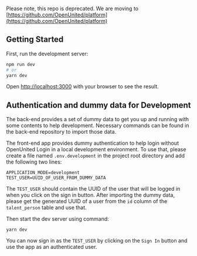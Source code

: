 Please note, this repo is deprecated. We are moving to [https://github.com/OpenUnited/platform](https://github.com/OpenUnited/platform)


## Getting Started

First, run the development server:

```bash
npm run dev
# or
yarn dev
```

Open [http://localhost:3000](http://localhost:3000) with your browser to see the result.



## Authentication and dummy data for Development

The back-end provides a set of dummy data to get you up and running with some contents to help development. Necessary commands can be found in the back-end repository to import those data.

The front-end app provides dummy authentication to help login without OpenUnited Login in a local development environment. To use that, please create a file named `.env.development` in the project root directory and add the following two lines:

```
APPLICATION_MODE=development
TEST_USER=UUID_OF_USER_FROM_DUMMY_DATA
```

The `TEST_USER` should contain the UUID of the user that will be logged in when you click on the sign in button. After importing the dummy data, please get the generated UUID of a user from the `id` column of the `talent_person` table and use that.

Then start the dev server using command:
```
yarn dev
```

You can now sign in as the `TEST_USER` by clicking on the `Sign In` button and use the app as an authenticated user.



